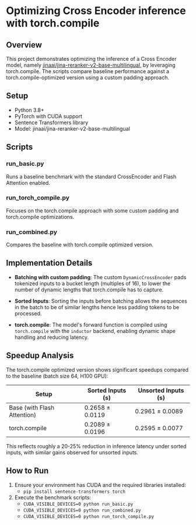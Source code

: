 # Optimizing Cross Encoder inference with torch.compile

## Overview
This project demonstrates optimizing the inference of a Cross Encoder model, namely [jinaai/jina-reranker-v2-base-multilingual](https://huggingface.co/jinaai/jina-reranker-v2-base-multilingual), by leveraging torch.compile. The scripts compare baseline performance against a torch.compile-optimized version using a custom padding approach.

## Setup
- Python 3.8+
- PyTorch with CUDA support
- Sentence Transformers library
- Model: jinaai/jina-reranker-v2-base-multilingual

## Scripts

### run_basic.py
Runs a baseline benchmark with the standard CrossEncoder and Flash Attention enabled.

### run_torch_compile.py
Focuses on the torch.compile approach with some custom padding and torch.compile optimizations.

### run_combined.py
Compares the baseline with torch.compile optimized version.

## Implementation Details

- **Batching with custom padding**: The custom `DynamicCrossEncoder` pads tokenized inputs to a bucket length (multiples of 16), to lower the number of dynamic lengths that torch.compile has to capture.

- **Sorted Inputs**: Sorting the inputs before batching allows the sequences in the batch to be of similar lengths hence less padding tokens to be processed.

- **torch.compile**: The model's forward function is compiled using `torch.compile` with the `inductor` backend, enabling dynamic shape handling and reducing latency.

## Speedup Analysis

The torch.compile optimized version shows significant speedups compared to the baseline (batch size 64, H100 GPU):

| Setup                                      | Sorted Inputs (s)       | Unsorted Inputs (s)      |
| ------------------------------------------ | ----------------------- | ------------------------ |
| Base (with Flash Attention)                | 0.2658 ± 0.0119         | 0.2961 ± 0.0089          |
| torch.compile                              | 0.2089 ± 0.0196         | 0.2595 ± 0.0077          |

This reflects roughly a 20-25% reduction in inference latency under sorted inputs, with similar gains observed for unsorted inputs.

## How to Run
1. Ensure your environment has CUDA and the required libraries installed:
   - `pip install sentence-transformers torch`
2. Execute the benchmark scripts:
   - `CUDA_VISIBLE_DEVICES=0 python run_basic.py`
   - `CUDA_VISIBLE_DEVICES=0 python run_combined.py`
   - `CUDA_VISIBLE_DEVICES=0 python run_torch_compile.py`
